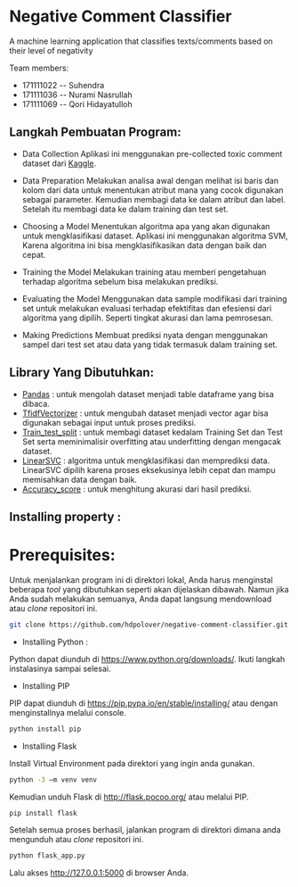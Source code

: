 # Negative Comment Classifier
A machine learning application that classifies texts/comments based on their level of negativity 

Team members:
- 171111022	-- Suhendra
- 171111036	-- Nurami Nasrullah
- 171111069	-- Qori Hidayatulloh

## Langkah Pembuatan Program:

*  Data Collection
Aplikasi ini menggunakan pre-collected toxic comment dataset dari [Kaggle](https://www.kaggle.com/nichaoku/toxic-comment-merge-train-and-test-with-label).

* Data Preparation
Melakukan analisa awal dengan melihat isi baris dan kolom dari data untuk menentukan atribut mana yang cocok digunakan sebagai parameter. Kemudian membagi data ke dalam atribut dan label. Setelah itu membagi data ke dalam training dan test set.

* Choosing a Model
Menentukan algoritma apa yang akan digunakan untuk mengklasifikasi dataset. Aplikasi ini menggunakan algoritma SVM, Karena algoritma ini bisa mengklasifikasikan data dengan baik dan cepat.

* Training the Model
Melakukan training atau memberi pengetahuan terhadap algoritma sebelum bisa melakukan prediksi.

* Evaluating the Model
Menggunakan data sample modifikasi dari training set untuk melakukan evaluasi terhadap efektifitas dan efesiensi dari algoritma yang dipilih. Seperti tingkat akurasi dan lama pemrosesan. 

* Making Predictions
Membuat prediksi nyata dengan menggunakan sampel dari test set atau data yang tidak termasuk dalam training set.

## Library Yang Dibutuhkan:

* [Pandas](https://pandas.pydata.org/)            : untuk mengolah dataset menjadi table dataframe yang bisa dibaca.
* [TfidfVectorizer](https://scikit-learn.org/stable/modules/generated/sklearn.feature_extraction.text.TfidfVectorizer.html)   : untuk mengubah dataset menjadi vector agar bisa digunakan sebagai input untuk proses prediksi.
* [Train_test_split](https://scikit-learn.org/stable/modules/generated/sklearn.model_selection.train_test_split.html)	: untuk membagi dataset kedalam Training Set dan Test Set serta meminimalisir overfitting atau underfitting dengan mengacak dataset.
* [LinearSVC](https://scikit-learn.org/stable/modules/generated/sklearn.svm.LinearSVC.html)		    : algoritma untuk mengklasifikasi dan memprediksi data. LinearSVC dipilih karena proses eksekusinya lebih cepat dan mampu memisahkan data dengan baik. 
* [Accuracy_score](https://scikit-learn.org/stable/modules/generated/sklearn.metrics.accuracy_score.html)    : untuk menghitung akurasi dari hasil prediksi. 

## Installing property :

# Prerequisites:

Untuk menjalankan program ini di direktori lokal, Anda harus menginstal beberapa _tool_ yang dibutuhkan seperti akan dijelaskan dibawah. Namun jika Anda sudah melakukan semuanya, Anda dapat langsung mendownload atau _clone_ repositori ini.

```bash
git clone https://github.com/hdpolover/negative-comment-classifier.git
```

* Installing Python :


Python dapat diunduh di https://www.python.org/downloads/. Ikuti langkah instalasinya sampai selesai.

* Installing PIP

PIP dapat diunduh di https://pip.pypa.io/en/stable/installing/ atau dengan menginstallnya melalui console.
```bash
python install pip 
```

* Installing Flask

Install Virtual Environment pada direktori yang ingin anda gunakan.
```bash
python -3 –m venv venv 
```
Kemudian unduh Flask di http://flask.pocoo.org/ atau melalui PIP.
```bash
pip install flask
```

Setelah semua proses berhasil, jalankan program di direktori dimana anda mengunduh atau _clone_ repositori ini.
```python
python flask_app.py
```

Lalu akses http://127.0.0.1:5000 di browser Anda.


